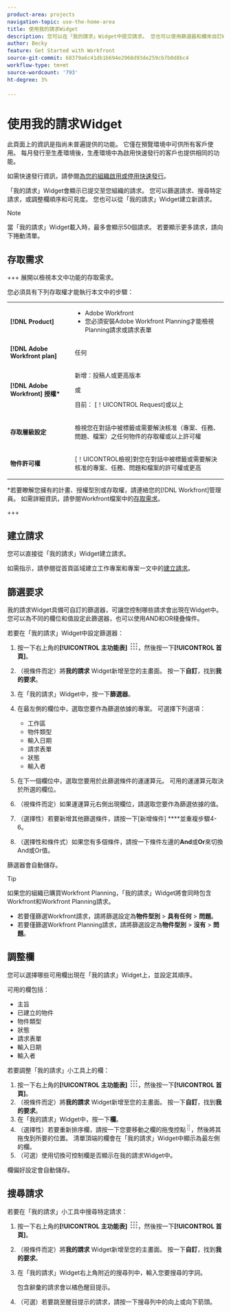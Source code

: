 ```yaml
---
product-area: projects
navigation-topic: use-the-home-area
title: 使用我的請求Widget
description: 您可以在「我的請求」Widget中提交請求。 您也可以使用篩選器和欄來自訂Widget。
author: Becky
feature: Get Started with Workfront
source-git-commit: 68379a6c41db1b694e2968d93de259cb7b0d8bc4
workflow-type: tm+mt
source-wordcount: '793'
ht-degree: 3%

---
```



# 使用我的請求Widget

<span class="preview">此頁面上的資訊是指尚未普遍提供的功能。 它僅在預覽環境中可供所有客戶使用。 每月發行至生產環境後，生產環境中為啟用快速發行的客戶也提供相同的功能。</span>

<span class="preview">如需快速發行資訊，請參閱[為您的組織啟用或停用快速發行](/help/quicksilver/administration-and-setup/set-up-workfront/configure-system-defaults/enable-fast-release-process.md)。

「我的請求」Widget會顯示已提交至您組織的請求。 您可以篩選請求、搜尋特定請求，或調整欄順序和可見度。 您也可以從「我的請求」Widget建立新請求。

>[!NOTE]
>
>當「我的請求」Widget載入時，最多會顯示50個請求。 若要顯示更多請求，請向下捲動清單。

## 存取需求

+++ 展開以檢視本文中功能的存取需求。

您必須具有下列存取權才能執行本文中的步驟：

<table style="table-layout:auto"> 
 <col> 
 <col> 
 <tbody> 
  <tr> 
   <td role="rowheader"><strong>[!DNL Product]</strong></td> 
   <td> <ul><li>Adobe Workfront</li><li>您必須安裝Adobe Workfront Planning才能檢視Planning請求或請求表單</td> 
  </tr> 
  <tr> 
   <td role="rowheader"><strong>[!DNL Adobe Workfront plan]</strong></td> 
   <td> <p>任何</p> </td> 
  </tr> 
  <tr> 
   <td role="rowheader"><strong>[!DNL Adobe Workfront] 授權*</strong></td> 
   <td> <p>新增：投稿人或更高版本</p>
   或   
   <p>目前： [！UICONTROL Request]或以上</p> </td> 
  </tr> 
  <tr> 
   <td role="rowheader"><strong>存取層級設定</strong></td> 
   <td> <p>檢視您在對話中被標籤或需要解決核准（專案、任務、問題、檔案）之任何物件的存取權或以上許可權</p> </td> 
  </tr> 
  <tr> 
   <td role="rowheader"><strong>物件許可權</strong></td> 
   <td> <p>[！UICONTROL檢視]對您在對話中被標籤或需要解決核准的專案、任務、問題和檔案的許可權或更高</p> </td> 
  </tr> 
 </tbody> 
</table>

*若要瞭解您擁有的計畫、授權型別或存取權，請連絡您的[!DNL Workfront]管理員。 如需詳細資訊，請參閱Workfront檔案中的[存取需求](/help/quicksilver/administration-and-setup/add-users/access-levels-and-object-permissions/access-level-requirements-in-documentation.md)。

+++

## 建立請求

您可以直接從「我的請求」Widget建立請求。

如需指示，請參閱從首頁區域建立工作專案和專案一文中的[建立請求](/help/quicksilver/workfront-basics/using-home/using-the-home-area/create-work-items-in-home.md#create-a-request)。

## 篩選要求

我的請求Widget具備可自訂的篩選器，可讓您控制哪些請求會出現在Widget中。 您可以為不同的欄位和值設定此篩選器，也可以使用AND和OR棧疊條件。

若要在「我的請求」Widget中設定篩選器：

1. 按一下右上角的&#x200B;**[!UICONTROL 主功能表]** ![主功能表圖示](assets/main-menu-icon.png)，然後按一下&#x200B;**[!UICONTROL 首頁]**。
1. （視條件而定）將&#x200B;**我的請求** Widget新增至您的主畫面。 按一下&#x200B;**自訂**，找到&#x200B;**我的要求**。
1. 在「我的請求」Widget中，按一下&#x200B;**篩選器**。
1. 在最左側的欄位中，選取您要作為篩選依據的專案。 可選擇下列選項：

   * 工作區
   * 物件類型
   * 輸入日期
   * 請求表單
   * 狀態
   * 輸入者

1. 在下一個欄位中，選取您要用於此篩選條件的運運算元。 可用的運運算元取決於所選的欄位。
1. （視條件而定）如果運運算元右側出現欄位，請選取您要作為篩選依據的值。
1. （選擇性）若要新增其他篩選條件，請按一下[新增條件] ****&#x200B;並重複步驟4-6。
1. （選擇性和條件式）如果您有多個條件，請按一下條件左邊的&#x200B;**And**&#x200B;或&#x200B;**Or**&#x200B;來切換And或Or值。

篩選器會自動儲存。

>[!TIP]
>
>如果您的組織已購買Workfront Planning，「我的請求」Widget將會同時包含Workfront和Workfront Planning請求。
> 
>* 若要僅篩選Workfront請求，請將篩選設定為&#x200B;**物件型別** > **具有任何** > **問題**。
>* 若要僅篩選Workfront Planning請求，請將篩選設定為&#x200B;**物件型別** > **沒有** > **問題**。

## 調整欄

您可以選擇哪些可用欄出現在「我的請求」Widget上，並設定其順序。

可用的欄包括：

* 主旨
* 已建立的物件
* 物件類型
* 狀態
* 請求表單
* 輸入日期
* 輸入者

若要調整「我的請求」小工具上的欄：

1. 按一下右上角的&#x200B;**[!UICONTROL 主功能表]** ![主功能表圖示](assets/main-menu-icon.png)，然後按一下&#x200B;**[!UICONTROL 首頁]**。
1. （視條件而定）將&#x200B;**我的請求** Widget新增至您的主畫面。 按一下&#x200B;**自訂**，找到&#x200B;**我的要求**。
1. 在「我的請求」Widget中，按一下&#x200B;**欄**。
1. （選擇性）若要重新排序欄，請按一下您要移動之欄的拖曳控點![拖曳控點](assets/drag-handle.png)，然後將其拖曳到所要的位置。 清單頂端的欄會在「我的請求」Widget中顯示為最左側的欄。
1. （可選）使用切換可控制欄是否顯示在我的請求Widget中。

欄偏好設定會自動儲存。

## 搜尋請求

若要在「我的請求」小工具中搜尋特定請求：

1. 按一下右上角的&#x200B;**[!UICONTROL 主功能表]** ![主功能表圖示](assets/main-menu-icon.png)，然後按一下&#x200B;**[!UICONTROL 首頁]**。
1. （視條件而定）將&#x200B;**我的請求** Widget新增至您的主畫面。 按一下&#x200B;**自訂**，找到&#x200B;**我的要求**。
1. 在「我的請求」Widget右上角附近的搜尋列中，輸入您要搜尋的字詞。

   包含辭彙的請求會以橘色醒目提示。

1. （可選）若要跳至醒目提示的請求，請按一下搜尋列中的向上或向下箭頭。





